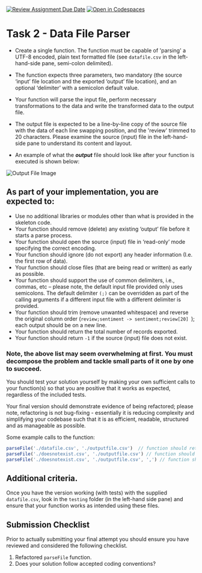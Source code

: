 [![Review Assignment Due Date](https://classroom.github.com/assets/deadline-readme-button-22041afd0340ce965d47ae6ef1cefeee28c7c493a6346c4f15d667ab976d596c.svg)](https://classroom.github.com/a/ygYaWWNj)
[![Open in Codespaces](https://classroom.github.com/assets/launch-codespace-2972f46106e565e64193e422d61a12cf1da4916b45550586e14ef0a7c637dd04.svg)](https://classroom.github.com/open-in-codespaces?assignment_repo_id=16715149)
# Task 2 - Data File Parser

* Create a single function. The function must be capable of 'parsing' a UTF-8 encoded, plain text
formatted file (see ```datafile.csv``` in the left-hand-side pane, semi-colon delimited).

* The function expects three parameters, two mandatory (the source ‘input’ file location and the
exported ‘output’ file location), and an optional ‘delimiter’ with a semicolon default value.

* Your function will parse the input file, perform necessary transformations to the data and write the
transformed data to the output file.
* The output file is expected to be a line-by-line copy of the source file with the data of each line
swapping position, and the 'review' trimmed to 20 characters.
Please examine the source (input) file in the left-hand-side pane to understand its content and layout.
* An example of what the ***output*** file  should look like after your function is executed is shown below:

![Output File Image](images/outputfile.png)


## As part of your implementation, you are expected to:

* Use no additional libraries or modules other than what is provided in the skeleton code.
* Your function should remove (delete) any existing ‘output’ file before it starts a parse process.
* Your function should open the source (input) file in ‘read-only’ mode specifying the correct encoding.
* Your function should ignore (do not export) any header information (I.e. the first row of data).
* Your function should close files (that are being read or written) as early as possible.
* Your function should support the use of common delimiters, i.e., commas, etc – please note, the default input file
provided only uses semicolons. The default delimiter ```(;)``` can be overridden as part of the
calling arguments if a different input file with a different delimiter is provided.
* Your function should trim (remove unwanted whitespace) and reverse the original column order (```review;sentiment ->
 sentiment;review[20] ```); each output should be on a new line.
* Your function should return the total number of records exported.
* Your function should return ```-1``` if the source (input) file does not exist.

### Note, the above list may seem overwhelming at first. You must decompose the problem and tackle small parts of it one by one to succeed.

You should test your solution yourself by making your own sufficient calls to your function(s) so that you are positive that it works as expected, regardless of the included tests.

Your final version should demonstrate evidence of being refactored; please note, refactoring is not bug-fixing - essentially it is reducing complexity and simplifying your codebase such that it is as efficient, readable, structured and as manageable as possible.

Some example calls to the function:

```js
parseFile('./datafile.csv', './outputfile.csv')  // function should return the value: 50
parseFile('./doesnotexist.csv', './outputfile.csv') // function should return the value: -1
parseFile('./doesnotexist.csv', './outputfile.csv', ',') // function should return the value: -1
```


## Additional criteria.

Once you have the version working (with tests) with the supplied ```datafile.csv```, look in the ```testing``` folder (in the left-hand side pane) and ensure that your function works as intended using these files. 


## Submission Checklist

Prior to actually submitting your final attempt you should ensure you have reviewed and considered the following checklist.


  1. Refactored ```parseFile``` function.
  2. Does your solution follow accepted coding conventions?
